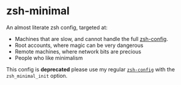 zsh-minimal
==========

An almost literate zsh config, targeted at:

* Machines that are slow, and cannot handle the full [zsh-config](http://github.com/PythonNut/zsh-config).
* Root accounts, where magic can be very dangerous
* Remote machines, where network bits are precious
* People who like minimalism


This config is **deprecated** please use my regular [`zsh-config`](http://github.com/PythonNut/zsh-config) with the `zsh_minimal_init` option.
